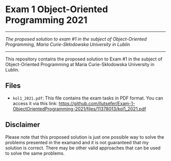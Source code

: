 # Exam 1 Object-Oriented Programming 2021

---

*The proposed solution to exam #1 in the subject of Object-Oriented Programming, Maria Curie-Skłodowska University in Lublin*

---

This repository contains the proposed solution to Exam #1 in the subject of Object-Oriented Programming at Maria Curie-Skłodowska University in Lublin.

## Files

- `kol1_2021.pdf`: This file contains the exam tasks in PDF format. You can access it via this link: https://github.com/llutsefer/Exam-1-ObjectOrientedProgramming-2021/files/11378013/kol1_2021.pdf

## Disclaimer

Please note that this proposed solution is just one possible way to solve the problems presented in the examand and it is not guaranteed that my solution is correct. There may be other valid approaches that can be used to solve the same problems.
